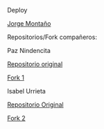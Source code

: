 Deploy

[Jorge Montaño](https://github.com/JMMB8/Portafolio_cv)

Repositorios/Fork compañeros:

Paz Nindencita

[Repositorio original](https://github.com/Nindecita/Prueba-creando-portafolio)

[Fork 1](https://github.com/JMMB8/Prueba-creando-portafolio)

Isabel Urrieta

[Repositorio Original](https://github.com/Isabeland8/isabeland8.github.io)

[Fork 2](https:https://github.com/JMMB8/isabeland8.github.io)
